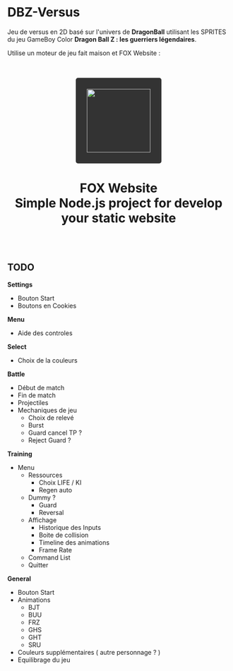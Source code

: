 # DBZ-Versus

Jeu de versus en 2D basé sur l'univers de __DragonBall__ utilisant les SPRITES du jeu GameBoy Color __Dragon Ball Z : les guerriers légendaires__.

Utilise un moteur de jeu fait maison et FOX Website :

<br/>
<br/>
<div align="center">
    <a href="https://fox-website.netlify.app" target="_blank">
        <img style="background-color: #333; padding: 25px; border-radius: 5px;" height="144" width="144" src="https://fox-website.netlify.app/assets/favicons/android-chrome-144x144.png">
    </a>
</div>
<div align="center">
    <h1>
        FOX Website<br/>
        Simple Node.js project for develop<br/>
        your static website
    </h1>
</div>
<br/>
<br/>

## TODO
__Settings__
* Bouton Start
* Boutons en Cookies

__Menu__
* Aide des controles

__Select__
* Choix de la couleurs

__Battle__
* Début de match
* Fin de match
* Projectiles
* Mechaniques de jeu
    * Choix de relevé
    * Burst
    * Guard cancel TP ?
    * Reject Guard ?

__Training__
* Menu
    * Ressources
        * Choix LIFE / KI
        * Regen auto
    * Dummy ?
        * Guard
        * Reversal
    * Affichage
        * Historique des Inputs
        * Boite de collision
        * Timeline des animations
        * Frame Rate
    * Command List
    * Quitter

__General__
* Bouton Start
* Animations
    * BJT
    * BUU
    * FRZ
    * GHS
    * GHT
    * SRU
* Couleurs supplémentaires ( autre personnage ? )
* Equilibrage du jeu